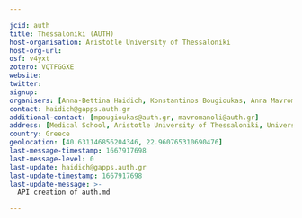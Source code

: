 ```yaml
---

jcid: auth
title: Thessaloniki (AUTH)
host-organisation: Aristotle University of Thessaloniki
host-org-url: 
osf: v4yxt
zotero: VQTFGGXE
website: 
twitter: 
signup: 
organisers: [Anna-Bettina Haidich, Konstantinos Bougioukas, Anna Mavromanoli]
contact: haidich@gapps.auth.gr
additional-contact: [mpougioukas@auth.gr, mavromanoli@auth.gr]
address: [Medical School, Aristotle University of Thessaloniki, University Campus, 54124, Thessaloniki, Greece]
country: Greece
geolocation: [40.631146856204346, 22.960765310690476]
last-message-timestamp: 1667917698
last-message-level: 0
last-update: haidich@gapps.auth.gr
last-update-timestamp: 1667917698
last-update-message: >-
  API creation of auth.md

---
```



